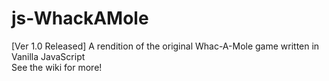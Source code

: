 # js-WhackAMole
[Ver 1.0 Released] A rendition of the original Whac-A-Mole game written in Vanilla JavaScript
<br>
See the wiki for more!

